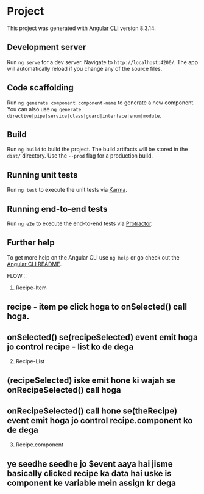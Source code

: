 # Project

This project was generated with [Angular CLI](https://github.com/angular/angular-cli) version 8.3.14.

## Development server

Run `ng serve` for a dev server. Navigate to `http://localhost:4200/`. The app will automatically reload if you change any of the source files.

## Code scaffolding

Run `ng generate component component-name` to generate a new component. You can also use `ng generate directive|pipe|service|class|guard|interface|enum|module`.

## Build

Run `ng build` to build the project. The build artifacts will be stored in the `dist/` directory. Use the `--prod` flag for a production build.

## Running unit tests

Run `ng test` to execute the unit tests via [Karma](https://karma-runner.github.io).

## Running end-to-end tests

Run `ng e2e` to execute the end-to-end tests via [Protractor](http://www.protractortest.org/).

## Further help

To get more help on the Angular CLI use `ng help` or go check out the [Angular CLI README](https://github.com/angular/angular-cli/blob/master/README.md).



FLOW:::


1. Recipe-Item

## recipe - item pe click hoga to onSelected() call hoga.
## onSelected() se(recipeSelected) event emit hoga jo control recipe - list ko de dega


2. Recipe-List

## (recipeSelected) iske emit hone ki wajah se onRecipeSelected() call hoga
## onRecipeSelected() call hone se(theRecipe) event emit hoga  jo control recipe.component ko de dega


3. Recipe.component

## ye seedhe seedhe jo $event aaya hai jisme basically clicked recipe ka data hai uske is component ke variable mein assign kr dega





